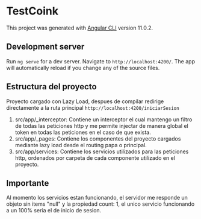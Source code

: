 # TestCoink

This project was generated with [Angular CLI](https://github.com/angular/angular-cli) version 11.0.2.

## Development server

Run `ng serve` for a dev server. Navigate to `http://localhost:4200/`. The app will automatically reload if you change any of the source files.

## Estructura del proyecto

  Proyecto cargado con Lazy Load, despues de compilar redirige directamente a la ruta principal `http://localhost:4200/iniciarSesion`
   1) src/app/_interceptor: Contiene un interceptor el cual mantengo un filtro de todas las peticiones http y me permite injectar de manera global el token en todas las peticiones en el caso de que exista.
   2) src/app/_pages: Contiene los componentes del proyecto cargados mediante lazy load desde el routing papa o principal.
   3) src/app/services: Contiene los servicios utilizados para las peticiones http, ordenados por carpeta de cada componente utilizado en el proyecto.

## Importante

  Al momento los servicios estan funcionando, el servidor me responde un objeto sin items "null" y la propiedad count: 1, el unico servicio funcionando a un 100% seria el de inicio de sesion.
